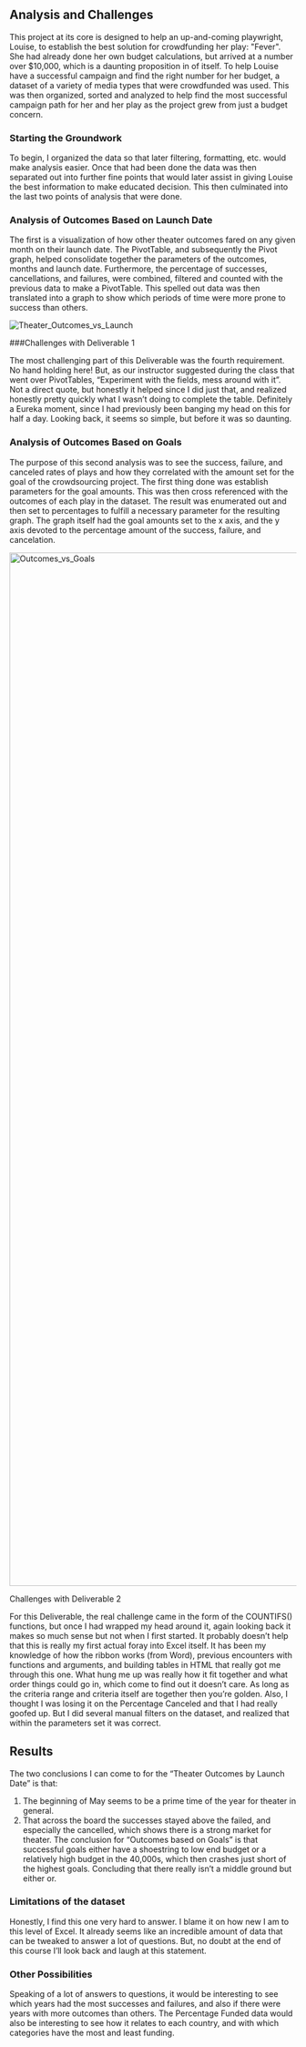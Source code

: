 ## Analysis and Challenges
This project at its core is designed to help an up-and-coming playwright, Louise, to establish the best solution for crowdfunding her play: "Fever". She had already done her own budget calculations, but arrived at a number over $10,000, which is a daunting proposition in of itself. To help Louise have a successful campaign and find the right number for her budget, a dataset of a variety of media types that were crowdfunded was used. This was then organized, sorted and analyzed to help find the most successful campaign path for her and her play as the project grew from just a budget concern.
### Starting the Groundwork
To begin, I organized the data so that later filtering, formatting, etc. would make analysis easier. Once that had been done the data was then separated out into further fine points that would later assist in giving Louise the best information to make educated decision. This then culminated into the last two points of analysis that were done. 

### Analysis of Outcomes Based on Launch Date

The first is a visualization of how other theater outcomes fared on any given month on their launch date. The PivotTable, and subsequently the Pivot graph, helped consolidate together the parameters of the outcomes, months and launch date. Furthermore, the percentage of successes, cancellations, and failures, were combined, filtered and counted with the previous data to make a PivotTable. This spelled out data was then translated into a graph to show which periods of time were more prone to success than others. 

![Theater_Outcomes_vs_Launch](https://user-images.githubusercontent.com/60809860/174191030-7e9fba5d-9af5-4567-b62e-5cdbf74ceac1.png)

###Challenges with Deliverable 1

The most challenging part of this Deliverable was the fourth requirement. No hand holding here! But, as our instructor suggested during the class that went over PivotTables, “Experiment with the fields, mess around with it”. Not a direct quote, but honestly it helped since I did just that, and realized honestly pretty quickly what I wasn’t doing to complete the table. Definitely a Eureka moment, since I had previously been banging my head on this for half a day. Looking back, it seems so simple, but before it was so daunting.

### Analysis of Outcomes Based on Goals

The purpose of this second analysis was to see the success, failure, and canceled rates of plays and how they correlated with the amount set for the goal of the crowdsourcing project. The first thing done was establish parameters for the goal amounts. This was then cross referenced with the outcomes of each play in the dataset. The result was enumerated out and then set to percentages to fulfill a necessary parameter for the resulting graph. The graph itself had the goal amounts set to the x axis, and the y axis devoted to the percentage amount of the success, failure, and cancelation.

<img width="1815" alt="Outcomes_vs_Goals" src="https://user-images.githubusercontent.com/60809860/174191879-1838f698-cf3e-48c4-a27b-55c15caf7633.png">

Challenges with Deliverable 2

For this Deliverable, the real challenge came in the form of the COUNTIFS() functions, but once I had wrapped my head around it, again looking back it makes so much sense but not when I first started. It probably doesn’t help that this is really my first actual foray into Excel itself. It has been my knowledge of how the ribbon works (from Word), previous encounters with functions and arguments, and building tables in HTML that really got me through this one. What hung me up was really how it fit together and what order things could go in, which come to find out it doesn’t care. As long as the criteria range and criteria itself are together then you’re golden. Also, I thought I was losing it on the Percentage Canceled and that I had really goofed up. But I did several manual filters on the dataset, and realized that within the parameters set it was correct.

## Results

The two conclusions I can come to for the “Theater Outcomes by Launch Date” is that:
1.	The beginning of May seems to be a prime time of the year for theater in general.
2.	That across the board the successes stayed above the failed, and especially the cancelled, which shows there is a strong market for theater. 
The conclusion for “Outcomes based on Goals” is that successful goals either have a shoestring to low end budget or a relatively high budget in the 40,000s, which then crashes just short of the highest goals. Concluding that there really isn’t a middle ground but either or.
### Limitations of the dataset
Honestly, I find this one very hard to answer. I blame it on how new I am to this level of Excel. It already seems like an incredible amount of data that can be tweaked to answer a lot of questions. But, no doubt at the end of this course I’ll look back and laugh at this statement.
### Other Possibilities
Speaking of a lot of answers to questions, it would be interesting to see which years had the most successes and failures, and also if there were years with more outcomes than others. The Percentage Funded data would also be interesting to see how it relates to each country, and with which categories have the most and least funding.

